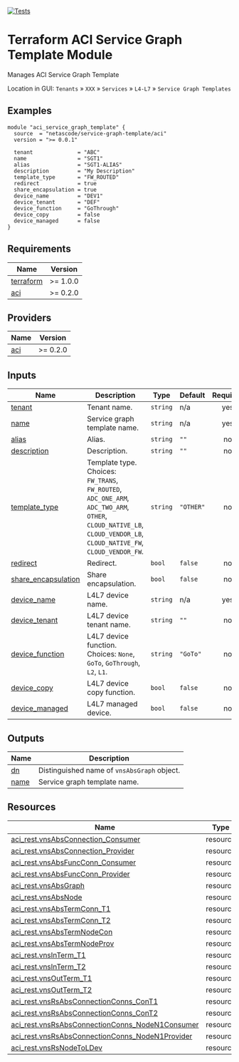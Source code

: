<!-- BEGIN_TF_DOCS -->
[![Tests](https://github.com/netascode/terraform-aci-service-graph-template/actions/workflows/test.yml/badge.svg)](https://github.com/netascode/terraform-aci-service-graph-template/actions/workflows/test.yml)

# Terraform ACI Service Graph Template Module

Manages ACI Service Graph Template

Location in GUI:
`Tenants` » `XXX` » `Services` » `L4-L7` » `Service Graph Templates`

## Examples

```hcl
module "aci_service_graph_template" {
  source  = "netascode/service-graph-template/aci"
  version = ">= 0.0.1"

  tenant              = "ABC"
  name                = "SGT1"
  alias               = "SGT1-ALIAS"
  description         = "My Description"
  template_type       = "FW_ROUTED"
  redirect            = true
  share_encapsulation = true
  device_name         = "DEV1"
  device_tenant       = "DEF"
  device_function     = "GoThrough"
  device_copy         = false
  device_managed      = false
}

```

## Requirements

| Name | Version |
|------|---------|
| <a name="requirement_terraform"></a> [terraform](#requirement\_terraform) | >= 1.0.0 |
| <a name="requirement_aci"></a> [aci](#requirement\_aci) | >= 0.2.0 |

## Providers

| Name | Version |
|------|---------|
| <a name="provider_aci"></a> [aci](#provider\_aci) | >= 0.2.0 |

## Inputs

| Name | Description | Type | Default | Required |
|------|-------------|------|---------|:--------:|
| <a name="input_tenant"></a> [tenant](#input\_tenant) | Tenant name. | `string` | n/a | yes |
| <a name="input_name"></a> [name](#input\_name) | Service graph template name. | `string` | n/a | yes |
| <a name="input_alias"></a> [alias](#input\_alias) | Alias. | `string` | `""` | no |
| <a name="input_description"></a> [description](#input\_description) | Description. | `string` | `""` | no |
| <a name="input_template_type"></a> [template\_type](#input\_template\_type) | Template type. Choices: `FW_TRANS`, `FW_ROUTED`, `ADC_ONE_ARM`, `ADC_TWO_ARM`, `OTHER`, `CLOUD_NATIVE_LB`, `CLOUD_VENDOR_LB`, `CLOUD_NATIVE_FW`, `CLOUD_VENDOR_FW`. | `string` | `"OTHER"` | no |
| <a name="input_redirect"></a> [redirect](#input\_redirect) | Redirect. | `bool` | `false` | no |
| <a name="input_share_encapsulation"></a> [share\_encapsulation](#input\_share\_encapsulation) | Share encapsulation. | `bool` | `false` | no |
| <a name="input_device_name"></a> [device\_name](#input\_device\_name) | L4L7 device name. | `string` | n/a | yes |
| <a name="input_device_tenant"></a> [device\_tenant](#input\_device\_tenant) | L4L7 device tenant name. | `string` | `""` | no |
| <a name="input_device_function"></a> [device\_function](#input\_device\_function) | L4L7 device function. Choices: `None`, `GoTo`, `GoThrough`, `L2`, `L1`. | `string` | `"GoTo"` | no |
| <a name="input_device_copy"></a> [device\_copy](#input\_device\_copy) | L4L7 device copy function. | `bool` | `false` | no |
| <a name="input_device_managed"></a> [device\_managed](#input\_device\_managed) | L4L7 managed device. | `bool` | `false` | no |

## Outputs

| Name | Description |
|------|-------------|
| <a name="output_dn"></a> [dn](#output\_dn) | Distinguished name of `vnsAbsGraph` object. |
| <a name="output_name"></a> [name](#output\_name) | Service graph template name. |

## Resources

| Name | Type |
|------|------|
| [aci_rest.vnsAbsConnection_Consumer](https://registry.terraform.io/providers/netascode/aci/latest/docs/resources/rest) | resource |
| [aci_rest.vnsAbsConnection_Provider](https://registry.terraform.io/providers/netascode/aci/latest/docs/resources/rest) | resource |
| [aci_rest.vnsAbsFuncConn_Consumer](https://registry.terraform.io/providers/netascode/aci/latest/docs/resources/rest) | resource |
| [aci_rest.vnsAbsFuncConn_Provider](https://registry.terraform.io/providers/netascode/aci/latest/docs/resources/rest) | resource |
| [aci_rest.vnsAbsGraph](https://registry.terraform.io/providers/netascode/aci/latest/docs/resources/rest) | resource |
| [aci_rest.vnsAbsNode](https://registry.terraform.io/providers/netascode/aci/latest/docs/resources/rest) | resource |
| [aci_rest.vnsAbsTermConn_T1](https://registry.terraform.io/providers/netascode/aci/latest/docs/resources/rest) | resource |
| [aci_rest.vnsAbsTermConn_T2](https://registry.terraform.io/providers/netascode/aci/latest/docs/resources/rest) | resource |
| [aci_rest.vnsAbsTermNodeCon](https://registry.terraform.io/providers/netascode/aci/latest/docs/resources/rest) | resource |
| [aci_rest.vnsAbsTermNodeProv](https://registry.terraform.io/providers/netascode/aci/latest/docs/resources/rest) | resource |
| [aci_rest.vnsInTerm_T1](https://registry.terraform.io/providers/netascode/aci/latest/docs/resources/rest) | resource |
| [aci_rest.vnsInTerm_T2](https://registry.terraform.io/providers/netascode/aci/latest/docs/resources/rest) | resource |
| [aci_rest.vnsOutTerm_T1](https://registry.terraform.io/providers/netascode/aci/latest/docs/resources/rest) | resource |
| [aci_rest.vnsOutTerm_T2](https://registry.terraform.io/providers/netascode/aci/latest/docs/resources/rest) | resource |
| [aci_rest.vnsRsAbsConnectionConns_ConT1](https://registry.terraform.io/providers/netascode/aci/latest/docs/resources/rest) | resource |
| [aci_rest.vnsRsAbsConnectionConns_ConT2](https://registry.terraform.io/providers/netascode/aci/latest/docs/resources/rest) | resource |
| [aci_rest.vnsRsAbsConnectionConns_NodeN1Consumer](https://registry.terraform.io/providers/netascode/aci/latest/docs/resources/rest) | resource |
| [aci_rest.vnsRsAbsConnectionConns_NodeN1Provider](https://registry.terraform.io/providers/netascode/aci/latest/docs/resources/rest) | resource |
| [aci_rest.vnsRsNodeToLDev](https://registry.terraform.io/providers/netascode/aci/latest/docs/resources/rest) | resource |
<!-- END_TF_DOCS -->